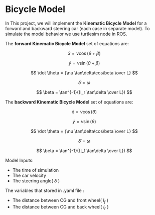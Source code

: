 # Bicycle Model
In This project, we will implement the **Kinematic Bicycle Model** for a forward and backward steering car (each case in separate model). To simulate the model behavior we use turtlesim node in ROS.

The **forward Kinematic Bicycle Model** set of equations are:

$$ \dot x = \nu \cos(\theta + \beta) $$

$$ \dot y = \nu \sin(\theta + \beta) $$

$$ \dot \theta = {\nu \tan\delta\cos\beta \over L} $$

$$ \dot \delta = \omega $$

$$ \beta = \tan^{-1}({l_r \tan\delta \over L}) $$


The **backward Kinematic Bicycle Model** set of equations are:

$$ \dot x = \nu \cos(\theta) $$

$$ \dot y = \nu \sin(\theta) $$

$$ \dot \theta = {\nu \tan\delta\cos\beta \over L} $$

$$ \dot \delta = \omega $$

$$ \beta = \tan^{-1}({l_f \tan\delta \over L}) $$

Model Inputs:
  - The time of simulation
  - The car velocity
  - The steering angle( $\delta$ )


The variables that stored in .yaml file :
  - The distance between CG and front wheel( $l_f$ )
  - The distance between CG and back wheel( $l_r$ )
